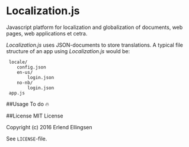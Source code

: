 # Localization.js
Javascript platform for localization and globalization of documents, web pages, web applications et cetra. 

*Localization.js* uses JSON-documents to store translations. A typical file structure of an app using *Localization.js* would be:

```
 locale/ 
 	config.json
 	en-us/
 		login.json
 	no-nb/
 		login.json
 app.js
```

##Usage 
To do 🔥

##License
MIT License

Copyright (c) 2016 Erlend Ellingsen

See `LICENSE`-file.
